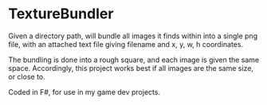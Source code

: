 # TextureBundler

Given a directory path, will bundle all images it finds within into a single png file, with an attached text file giving filename and x, y, w, h coordinates.

The bundling is done into a rough square, and each image is given the same space. Accordingly, this project works best if all images are the same size, or close to.

Coded in F#, for use in my game dev projects.